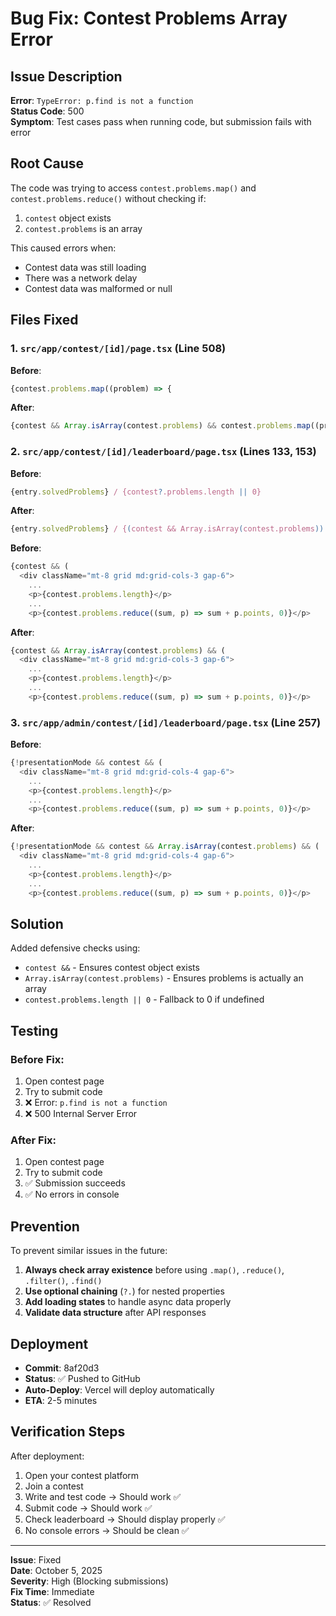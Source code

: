 # Bug Fix: Contest Problems Array Error

## Issue Description

**Error**: `TypeError: p.find is not a function`  
**Status Code**: 500  
**Symptom**: Test cases pass when running code, but submission fails with error

## Root Cause

The code was trying to access `contest.problems.map()` and `contest.problems.reduce()` without checking if:
1. `contest` object exists
2. `contest.problems` is an array

This caused errors when:
- Contest data was still loading
- There was a network delay
- Contest data was malformed or null

## Files Fixed

### 1. `src/app/contest/[id]/page.tsx` (Line 508)

**Before**:
```typescript
{contest.problems.map((problem) => {
```

**After**:
```typescript
{contest && Array.isArray(contest.problems) && contest.problems.map((problem) => {
```

### 2. `src/app/contest/[id]/leaderboard/page.tsx` (Lines 133, 153)

**Before**:
```typescript
{entry.solvedProblems} / {contest?.problems.length || 0}
```

**After**:
```typescript
{entry.solvedProblems} / {(contest && Array.isArray(contest.problems)) ? contest.problems.length : 0}
```

**Before**:
```typescript
{contest && (
  <div className="mt-8 grid md:grid-cols-3 gap-6">
    ...
    <p>{contest.problems.length}</p>
    ...
    <p>{contest.problems.reduce((sum, p) => sum + p.points, 0)}</p>
```

**After**:
```typescript
{contest && Array.isArray(contest.problems) && (
  <div className="mt-8 grid md:grid-cols-3 gap-6">
    ...
    <p>{contest.problems.length}</p>
    ...
    <p>{contest.problems.reduce((sum, p) => sum + p.points, 0)}</p>
```

### 3. `src/app/admin/contest/[id]/leaderboard/page.tsx` (Line 257)

**Before**:
```typescript
{!presentationMode && contest && (
  <div className="mt-8 grid md:grid-cols-4 gap-6">
    ...
    <p>{contest.problems.length}</p>
    ...
    <p>{contest.problems.reduce((sum, p) => sum + p.points, 0)}</p>
```

**After**:
```typescript
{!presentationMode && contest && Array.isArray(contest.problems) && (
  <div className="mt-8 grid md:grid-cols-4 gap-6">
    ...
    <p>{contest.problems.length}</p>
    ...
    <p>{contest.problems.reduce((sum, p) => sum + p.points, 0)}</p>
```

## Solution

Added defensive checks using:
- `contest &&` - Ensures contest object exists
- `Array.isArray(contest.problems)` - Ensures problems is actually an array
- `contest.problems.length || 0` - Fallback to 0 if undefined

## Testing

### Before Fix:
1. Open contest page
2. Try to submit code
3. ❌ Error: `p.find is not a function`
4. ❌ 500 Internal Server Error

### After Fix:
1. Open contest page
2. Try to submit code
3. ✅ Submission succeeds
4. ✅ No errors in console

## Prevention

To prevent similar issues in the future:

1. **Always check array existence** before using `.map()`, `.reduce()`, `.filter()`, `.find()`
2. **Use optional chaining** (`?.`) for nested properties
3. **Add loading states** to handle async data properly
4. **Validate data structure** after API responses

## Deployment

- **Commit**: 8af20d3
- **Status**: ✅ Pushed to GitHub
- **Auto-Deploy**: Vercel will deploy automatically
- **ETA**: 2-5 minutes

## Verification Steps

After deployment:

1. Open your contest platform
2. Join a contest
3. Write and test code → Should work ✅
4. Submit code → Should work ✅
5. Check leaderboard → Should display properly ✅
6. No console errors → Should be clean ✅

---

**Issue**: Fixed  
**Date**: October 5, 2025  
**Severity**: High (Blocking submissions)  
**Fix Time**: Immediate  
**Status**: ✅ Resolved
